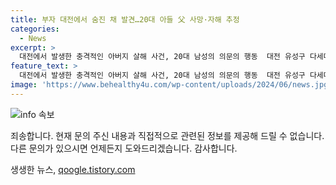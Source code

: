 ```yaml
---
title: 부자 대전에서 숨진 채 발견…20대 아들 父 사망·자해 추정
categories:
  - News
excerpt: >
  대전에서 발생한 충격적인 아버지 살해 사건, 20대 남성의 의문의 행동  대전 유성구 다세대주택에서 발생한 아버지 살해 사건에 대한 경찰의 수사 소식. 20대 A씨와 50대 B씨가 흉기에 찔려 숨진 채 발견됐으며, A씨의 여동생도 사망하였다. 이들은 부자 관계로, 경찰은 A씨가 B씨를 살해한 뒤 자해한 것으로 추정하고 부검을 통해 사인을 조사 중이다. 사건의 동기와 상세한 경위에 대해 더 많은 조사가 예정되어 있다.
feature_text: >
  대전에서 발생한 충격적인 아버지 살해 사건, 20대 남성의 의문의 행동  대전 유성구 다세대주택에서 발생한 아버지 살해 사건에 대한 경찰의 수사 소식. 20대 A씨와 50대 B씨가 흉기에 찔려 숨진 채 발견됐으며, A씨의 여동생도 사망하였다. 이들은 부자 관계로, 경찰은 A씨가 B씨를 살해한 뒤 자해한 것으로 추정하고 부검을 통해 사인을 조사 중이다. 사건의 동기와 상세한 경위에 대해 더 많은 조사가 예정되어 있다.
image: 'https://www.behealthy4u.com/wp-content/uploads/2024/06/news.jpg'
---
```


<p><img src="https://www.behealthy4u.com/wp-content/uploads/2024/06/news.jpg" alt="info 속보" /></p>

<p>죄송합니다. 현재 문의 주신 내용과 직접적으로 관련된 정보를 제공해 드릴 수 없습니다. 다른 문의가 있으시면 언제든지 도와드리겠습니다. 감사합니다.</p>
생생한 뉴스, <a href="https://qoogle.tistory.com" rel="dofollow">qoogle.tistory.com</a>



